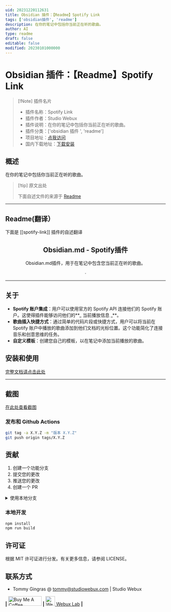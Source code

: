 ```yaml
---
uid: 20231220112631
title: Obsidian 插件：【Readme】Spotify Link
tags: ['obsidian插件', 'readme']
description: 在你的笔记中包括你当前正在听的歌曲。
author: AI
type: readme
draft: false
editable: false
modified: 20230101000000
---
```


# Obsidian 插件：【Readme】Spotify Link

> [!Note] 插件名片
> - 插件名称：Spotify Link
> - 插件作者：Studio Webux
> - 插件说明：在你的笔记中包括你当前正在听的歌曲。
> - 插件分类：['obsidian 插件 ', 'readme']
> - 项目地址：[点我访问](https://github.com/studiowebux/obsidian-spotify-link)
> - 国内下载地址：[下载安装](https://pkmer.cn/products/plugin/pluginMarket/?spotify-link)

## 概述

在你的笔记中包括你当前正在听的歌曲。

> [!tip] 原文出处
>
>下面自述文件的来源于 [Readme](https://ghproxy.net/https://raw.githubusercontent.com/studiowebux/obsidian-spotify-link/main/README.md)

---

## Readme(翻译）

下面是 [[spotify-link]] 插件的自述翻译

<div align="center">

<h2>Obsidian.md - Spotify插件</h2>

<p>Obsidian.md插件，用于在笔记中包含您当前正在听的歌曲。</p>

<p align="center">

  ·

</p>
</div>

---

## 关于

- **Spotify 账户集成**：用户可以使用官方的 Spotify API 连接他们的 Spotify 账户。这使得插件能够访问他们的**_ 当前播放信息 _**。
- **歌曲插入快捷方式**：通过简单的代码片段或快捷方式，用户可以将当前在 Spotify 账户中播放的歌曲添加到他们文档的光标位置。这个功能简化了连接音乐和创意思维的任务。
- **自定义模板**：创建您自己的模板，以在笔记中添加当前播放的歌曲。

## 安装和使用

[完整文档请点击此处](https://studiowebux.github.io/obsidian-plugins-docs/docs/category/plugin-spotify-link)

---

## 截图

[在此处查看截图](https://studiowebux.github.io/obsidian-plugins-docs/docs/spotify-link/features)

### 发布和 Github Actions

```bash
git tag -a X.Y.Z -m "版本 X.Y.Z"
git push origin tags/X.Y.Z
```

## 贡献

1. 创建一个功能分支
2. 提交您的更改
3. 推送您的更改
4. 创建一个 PR

<details>
<summary>使用本地分支</summary>

**切换分支:**

```bash
git checkout -b <feature|fix|release|chore|hotfix>/prefix-name
```

> 您的分支名称必须以 [feature|fix|release|chore|hotfix] 开头，并在名称之前使用/；
> 使用连字符作为分隔符；
> 前缀对应于您的看板工具 ID（例如 abc-123）

**同步您的分支:**

```bash
git fetch origin
git rebase origin/master
```

**提交您的更改:**

```bash
git add .
git commit -m "<feat|ci|test|docs|build|chore|style|refactor|perf|BREAKING CHANGE>: commit message"
```

> 遵循此约定 commitlint 以获取您的提交消息结构

**推送您的更改:**

```bash
git push origin <feature|fix|release|chore|hotfix>/prefix-name
```

**示例:**

```bash
git checkout -b release/v1.15.5
git checkout -b feature/abc-123-something-awesome
git checkout -b hotfix/abc-432-something-bad-to-fix
```

```bash
git commit -m "docs: added awesome documentation"
git commit -m "feat: added new feature"
git commit -m "test: added tests"
```

</details>

### 本地开发

```bash
npm install
npm run build
```

## 许可证

根据 MIT 许可证进行分发。有关更多信息，请参阅 LICENSE。

## 联系方式

- Tommy Gingras @ tommy@studiowebux.com | Studio Webux

<div>
<b> | </b>
<a href="https://www.buymeacoffee.com/studiowebux" target="_blank"
      ><img
        src="https://cdn.buymeacoffee.com/buttons/v2/default-yellow.png"
        alt="Buy Me A Coffee"
        style="height: 30px !important; width: 105px !important"
/></a>
<b> | </b>
<a href="https://webuxlab.com" target="_blank"
      ><img
        src="https://webuxlab-static.s3.ca-central-1.amazonaws.com/logoAmpoule.svg"
        alt="Webux Logo"
        style="height: 30px !important"
/> Webux Lab</a>
<b> | </b>
</div>



